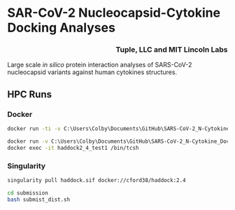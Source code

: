 # SAR-CoV-2 Nucleocapsid-Cytokine Docking Analyses

<h3 align="right">Tuple, LLC and MIT Lincoln Labs</h3>

Large scale _in silico_ protein interaction analyses of SARS-CoV-2 nucleocapsid variants against human cytokines structures.


## HPC Runs

### Docker
```bash
docker run -ti -v C:\Users\Colby\Documents\GitHub\SARS-CoV-2_N-Cytokine_Docking\cluster_tests:/inputs haddock2_4 /inputs/SARS-CoV-2_N_Wu1__CXCL12alpha/run-docking.csh /inputs/SARS-CoV-2_N_Wu1__CXCL12alpha

docker run -v C:\Users\Colby\Documents\GitHub\SARS-CoV-2_N-Cytokine_Docking\cluster_tests:/inputs --name haddock2_4_test1 -d haddock2_4
docker exec -it haddock2_4_test1 /bin/tcsh
```

### Singularity
```bash
singularity pull haddock.sif docker://cford38/haddock:2.4

cd submission
bash submist_dist.sh
```
